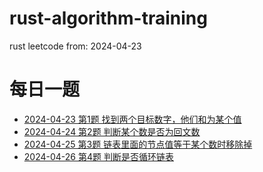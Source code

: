 # rust-algorithm-training
rust leetcode
from: 2024-04-23
# 每日一题
- [2024-04-23 第1题 找到两个目标数字，他们和为某个值](./two-sum)
- [2024-04-24 第2题 判断某个数是否为回文数](./is-palindrome)
- [2024-04-25 第3题 链表里面的节点值等于某个数时移除掉](./remove-linked-list-elements)
- [2024-04-26 第4题 判断是否循环链表](./linked-list-cycle)
